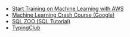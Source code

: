 * [Start Training on Machine Learning with AWS](https://aws.amazon.com/training/learning-paths/machine-learning/)
* [Machine Learning Crash Course (Google)](https://developers.google.com/machine-learning/crash-course)
* [SQL ZOO (SQL Tutorial)](https://sqlzoo.net/)
* [TypingClub](https://www.typingclub.com/)
